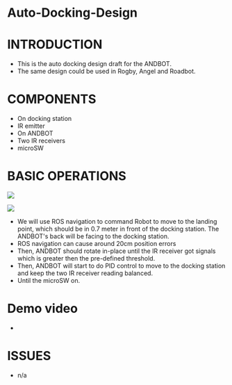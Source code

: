 # Auto-Docking-Design

# INTRODUCTION
* This is the auto docking design draft for the ANDBOT.
* The same design could be used in Rogby, Angel and Roadbot.


# COMPONENTS
* On docking station
 * IR emitter 
* On ANDBOT
 * Two IR receivers 
 * microSW

# BASIC OPERATIONS
![](https://docs.google.com/drawings/d/10qjkzlVpxTzHJOy8nBXIwdnfUWQLuOGBx5gQOHoDPro/pub?w=955&h=878)

![](https://docs.google.com/drawings/d/1y88r8ekS2AH1VXI44CYqL3lbkHgwUZl5kNnLzkqsd8c/pub?w=960&h=720)

* We will use ROS navigation to command Robot to move to the landing point, which should be in 0.7 meter in front of the docking station. The ANDBOT's back will be facing to the docking station.
 * ROS navigation can cause around 20cm position errors
* Then, ANDBOT should rotate in-place until the IR receiver got signals which is greater then the pre-defined threshold.
* Then, ANDBOT will start to do PID control to move to the docking station and keep the two IR receiver reading balanced.
* Until the microSW on.

# Demo video
* 

# ISSUES
* n/a


